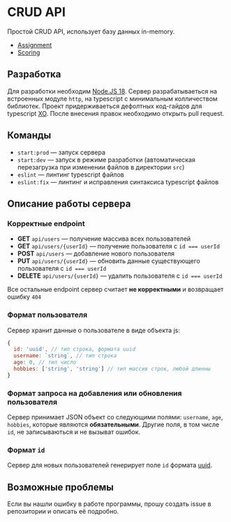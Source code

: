# CRUD API

Простой CRUD API, использует базу данных in-memory.

- [Assignment](https://github.com/AlreadyBored/nodejs-assignments/blob/main/assignments/crud-api/assignment.md)
- [Scoring](https://github.com/AlreadyBored/nodejs-assignments/blob/main/assignments/crud-api/score.md)

## Разработка

Для разработки необходим [Node.JS 18](https://nodejs.org/en/). Сервер разрабатываеться на встроенных модуле `http`, на typescript с минимальным колличеством библиотек. Проект придерживаеться дефолтных код-гайдов для typescript [XO](https://github.com/xojs/xo). После внесения правок необходимо открыть pull request.
## Команды

- `start:prod` — запуск сервера
- `start:dev` — запуск в режиме разработки (автоматическая перезагрузка при изменении файлов в директории `src`)
- `eslint` — линтинг typescript файлов 
- `eslint:fix` — линтинг и исправления синтаксиса typescript файлов 

## Описание работы сервера

### Корректные endpoint

- __GET__ `api/users` — получение массива всех пользователей
- __GET__ `api/users/{userId}` — получение пользователя с `id === userId`
- __POST__ `api/users` — добавление нового пользователя
- __PUT__ `api/users/{userId}` — обновить данные существующего пользователя с `id === userId`
- __DELETE__ `api/users/{userId}` — удалить пользователя с `id === userId` 

Все остальные endpoint сервер считает __не корректными__ и возвращает ошибку `404`

### Формат пользователя

Сервер хранит данные о пользователе в виде объекта js:

```js
{
  id: 'uuid', // тип строка, формата uuid
  username: `string`, // тип строка
  age: 0, // тип число
  hobbies: ['string', 'string'] // тип массив строк, любой длинны
}
```

### Формат запроса на добавления или обновления пользователя

Сервер принимает JSON объект со следующими полями: `username`, `age`, `hobbies`, которые являются __обязательными__. Другие поля, в том числе `id`, не записываються и не вызыват ошибок.

### Формат `id`

Сервер для новых пользователей генерирует поле `id` формата [uuid](https://en.wikipedia.org/wiki/Universally_unique_identifier).

## Возможные проблемы

Если вы нашли ошибку в работе программы, прошу создать issue в репозитории и описать её подробно. 

